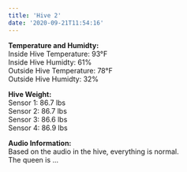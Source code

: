 ```yaml
---
title: 'Hive 2'
date: '2020-09-21T11:54:16'
---
```


**Temperature and Humidty:**  
Inside Hive Temperature: 93°F  
Inside Hive Humidty: 61%  
Outside Hive Temperature: 78°F  
Outside Hive Humidty: 32%  

**Hive Weight:**  
Sensor 1: 86.7 lbs  
Sensor 2: 86.7 lbs  
Sensor 3: 86.6 lbs  
Sensor 4: 86.9 lbs  

**Audio Information:**  
Based on the audio in the hive, everything is normal.  
The queen is ...  